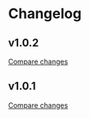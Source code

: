 # Changelog

## v1.0.2

[Compare changes](https://github.com/sergenux/nuxt-breadcrumbs/compare/v1.0.1...v1.0.2)

## v1.0.1

[Compare changes](https://github.com/sergenux/nuxt-breadcrumbs/compare/v1.0.0...v1.0.1)

